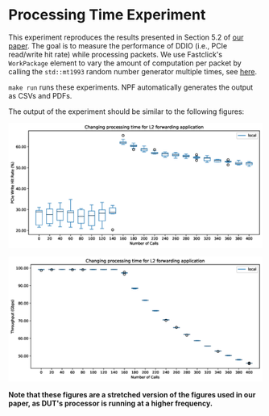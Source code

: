 # Processing Time Experiment

This experiment reproduces the results presented in Section 5.2 of [our paper][ddio-atc-paper]. The goal is to measure the performance of DDIO (i.e., PCIe read/write hit rate) while processing packets. We use Fastclick's `WorkPackage` element to vary the amount of computation per packet by calling the `std::mt1993` random number generator multiple times, see [here][workpackage-wiki].

`make run` runs these experiments. NPF automatically generates the output as CSVs and PDFs.

The output of the experiment should be similar to the following figures:

![sample](ddio-process-time-sample-1.png "Processing Time Results - PCIe Write Hit Rate")

![sample](ddio-process-time-sample-2.png "Processing Time Results - Throughput")

**Note that these figures are a stretched version of the figures used in our paper, as DUT's processor is running at a higher frequency.**

[ddio-atc-paper]: https://people.kth.se/~farshin/documents/ddio-atc20.pdf
[workpackage-wiki]: https://github.com/tbarbette/fastclick/wiki/WorkPackage
